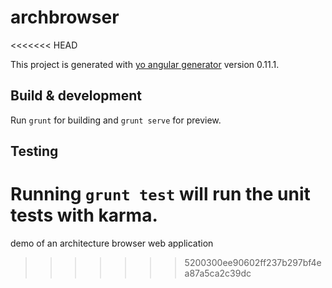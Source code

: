 # archbrowser
<<<<<<< HEAD

This project is generated with [yo angular generator](https://github.com/yeoman/generator-angular)
version 0.11.1.

## Build & development

Run `grunt` for building and `grunt serve` for preview.

## Testing

Running `grunt test` will run the unit tests with karma.
=======
demo of an architecture browser web application
>>>>>>> 5200300ee90602ff237b297bf4ea87a5ca2c39dc
